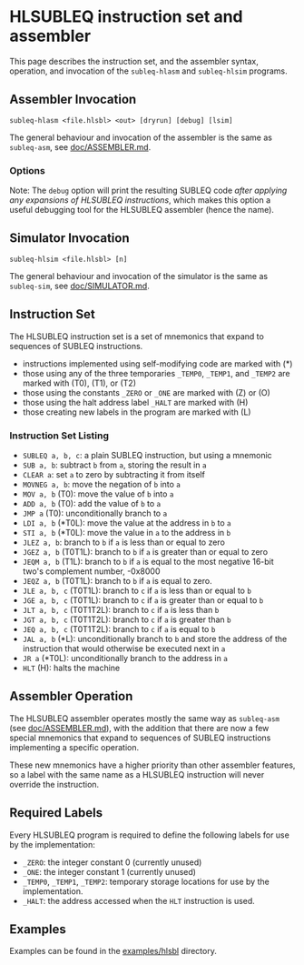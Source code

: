 # HLSUBLEQ instruction set and assembler

This page describes the instruction set, and the assembler syntax, operation,
and invocation of the `subleq-hlasm` and `subleq-hlsim` programs.

## Assembler Invocation

```
subleq-hlasm <file.hlsbl> <out> [dryrun] [debug] [lsim]
```

The general behaviour and invocation of the assembler is the same as
`subleq-asm`, see [doc/ASSEMBLER.md](ASSEMBLER.md).

### Options

Note: The `debug` option will print the resulting SUBLEQ code _after applying
any expansions of HLSUBLEQ instructions_, which makes this option a useful
debugging tool for the HLSUBLEQ assembler (hence the name).

## Simulator Invocation

```
subleq-hlsim <file.hlsbl> [n]
```

The general behaviour and invocation of the simulator is the same as
`subleq-sim`, see [doc/SIMULATOR.md](SIMULATOR.md).

## Instruction Set

The HLSUBLEQ instruction set is a set of mnemonics that expand to sequences of
SUBLEQ instructions.

- instructions implemented using self-modifying code are marked with (\*)
- those using any of the three temporaries `_TEMP0`, `_TEMP1`, and `_TEMP2` are
  marked with (T0), (T1), or (T2)
- those using the constants `_ZERO` or `_ONE` are marked with (Z) or (O)
- those using the halt address label `_HALT` are marked with (H)
- those creating new labels in the program are marked with (L)

### Instruction Set Listing

- `SUBLEQ a, b, c`: a plain SUBLEQ instruction, but using a mnemonic
- `SUB a, b`: subtract `b` from `a`, storing the result in `a`
- `CLEAR a`: set `a` to zero by subtracting it from itself
- `MOVNEG a, b`: move the negation of `b` into `a`
- `MOV a, b` (T0): move the value of `b` into `a`
- `ADD a, b` (T0): add the value of `b` to `a`
- `JMP a` (T0): unconditionally branch to `a`
- `LDI a, b` (\*T0L): move the value at the address in `b` to `a`
- `STI a, b` (\*T0L): move the value in `a` to the address in `b`
- `JLEZ a, b`: branch to `b` if `a` is less than or equal to zero
- `JGEZ a, b` (T0T1L): branch to `b` if `a` is greater than or equal to zero
- `JEQM a, b` (T1L): branch to `b` if `a` is equal to the most negative 16-bit
  two's complement number, -0x8000
- `JEQZ a, b` (T0T1L): branch to `b` if `a` is equal to zero.
- `JLE a, b, c` (T0T1L): branch to `c` if `a` is less than or equal to `b`
- `JGE a, b, c` (T0T1L): branch to `c` if `a` is greater than or equal to `b`
- `JLT a, b, c` (T0T1T2L): branch to `c` if `a` is less than `b`
- `JGT a, b, c` (T0T1T2L): branch to `c` if `a` is greater than `b`
- `JEQ a, b, c` (T0T1T2L): branch to `c` if `a` is equal to `b`
- `JAL a, b` (\*L): unconditionally branch to `b` and store the address of the
  instruction that would otherwise be executed next in `a`
- `JR a` (\*T0L): unconditionally branch to the address in `a`
- `HLT` (H): halts the machine

## Assembler Operation

The HLSUBLEQ assembler operates mostly the same way as `subleq-asm`
(see [doc/ASSEMBLER.md](ASSEMBLER.md)), with the addition that there are now a
few special mnemonics that expand to sequences of SUBLEQ instructions
implementing a specific operation.

These new mnemonics have a higher priority than other assembler features, so a
label with the same name as a HLSUBLEQ instruction will never override the
instruction.

## Required Labels

Every HLSUBLEQ program is required to define the following labels for use by the
implementation:

- `_ZERO`: the integer constant 0 (currently unused)
- `_ONE`: the integer constant 1 (currently unused)
- `_TEMP0`, `_TEMP1`, `_TEMP2`: temporary storage locations for use by the
  implementation.
- `_HALT`: the address accessed when the `HLT` instruction is used.

## Examples

Examples can be found in the [examples/hlsbl](../examples/hlsbl) directory.
